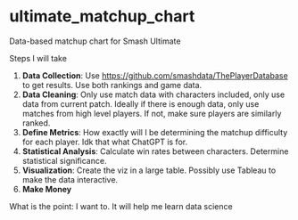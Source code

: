 # ultimate_matchup_chart
Data-based matchup chart for Smash Ultimate

Steps I will take

1. **Data Collection**: Use https://github.com/smashdata/ThePlayerDatabase to get results.
    Use both rankings and game data.
2. **Data Cleaning**: Only use match data with characters included, only use data from current patch.
    Ideally if there is enough data, only use matches from high level players. If not, make sure players are similarly ranked.
3. **Define Metrics**: How exactly will I be determining the matchup difficulty for each player. Idk that what ChatGPT is for.
4. **Statistical Analysis**: Calculate win rates between characters.
    Determine statistical significance.
5. **Visualization**: Create the viz in a large table. Possibly use Tableau to make the data interactive.
6. **Make Money**


What is the point: I want to. It will help me learn data science



